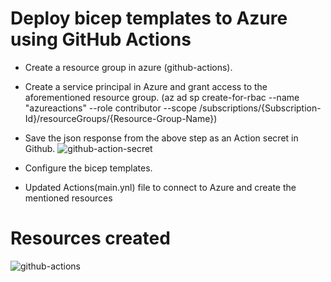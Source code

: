 # Deploy bicep templates to Azure using GitHub Actions

- Create a resource group in azure (github-actions).
- Create a service principal in Azure and grant access to the aforementioned resource group. (az ad sp create-for-rbac --name "azureactions" --role contributor --scope /subscriptions/{Subscription-Id}/resourceGroups/{Resource-Group-Name})
- Save the json response from the above step as an Action secret in Github. 
![github-action-secret](https://user-images.githubusercontent.com/25769615/195477028-1f3f3f20-9ed6-40a2-bedb-8ec8b694ca73.JPG)

- Configure the bicep templates.
- Updated Actions(main.ynl) file to connect to Azure and create the mentioned resources

# Resources created
![github-actions](https://user-images.githubusercontent.com/25769615/195476541-e606cff0-d9d4-480e-b68f-15f0748f8dae.JPG)
